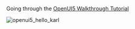 Going through the [OpenUI5 Walkthrough Tutorial](https://sdk.openui5.org/topic/3da5f4be63264db99f2e5b04c5e853db)

![openui5_hello_karl](https://github.com/user-attachments/assets/e3d422e0-2fca-423b-9d5c-be1aa65b37a9)
